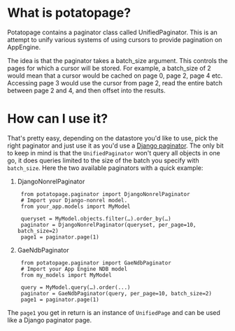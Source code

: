 # What is potatopage?

Potatopage contains a paginator class called UnifiedPaginator. This is an attempt
to unify various systems of using cursors to provide pagination on AppEngine.

The idea is that the paginator takes a batch_size argument. This controls the pages
for which a cursor will be stored. For example, a batch_size of 2 would mean that
a cursor would be cached on page 0, page 2, page 4 etc. Accessing page 3 would use
the cursor from page 2, read the entire batch between page 2 and 4, and then offset
into the results.

# How can I use it?

That's pretty easy, depending on the datastore you'd like to use, pick the right paginator and just use it as you'd use a [Django paginator](https://docs.djangoproject.com/en/dev/topics/pagination/). The only bit to keep in mind is that the `UnifiedPaginator` won't query all objects in one go, it does queries limited to the size of the batch you specify with `batch_size`. Here the two available paginators with a quick example:

1. DjangoNonrelPaginator

		from potatopage.paginator import DjangoNonrelPaginator
		# Import your Django-nonrel model.
		from your_app.models import MyModel
		
		queryset = MyModel.objects.filter(…).order_by(…)
		paginator = DjangoNonrelPaginator(queryset, per_page=10, batch_size=2)
		page1 = paginator.page(1)

2. GaeNdbPaginator

		from potatopage.paginator import GaeNdbPaginator
		# Import your App Engine NDB model
		from my_models import MyModel 
		
		query = MyModel.query(…).order(...)
		paginator = GaeNdbPaginator(query, per_page=10, batch_size=2)
		page1 = paginator.page(1)
		
The `page1` you get in return is an instance of `UnifiedPage` and can be used like a Django paginator page. 